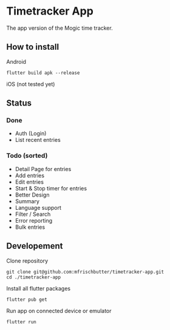 
# Timetracker App

The app version of the Mogic time tracker.

## How to install
Android

    flutter build apk --release

iOS (not tested yet)

## Status

### Done

- Auth (Login)
- List recent entries

### Todo (sorted)

- Detail Page for entries
- Add entries
- Edit entries
- Start & Stop timer for entries
- Better Design
- Summary
- Language support
- Filter / Search
- Error reporting
- Bulk entries

## Developement
Clone repository

    git clone git@github.com:mfrischbutter/timetracker-app.git
    cd ./timetracker-app

Install all flutter packages

    flutter pub get

Run app on connected device or emulator

    flutter run

